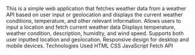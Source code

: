 This is a simple web application that fetches weather data from a weather API based on user input or geolocation and displays the current weather conditions, temperature, and other relevant information.
Allows users to input a location and fetch current weather data
Displays temperature, weather condition, description, humidity, and wind speed.
Supports both user inputted location and geolocation.
Responsive design for desktop and mobile devices.
Technologies Used
 HTML
 CSS
 JavaScript
 Fetch API
